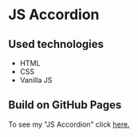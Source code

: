 # JS Accordion
## Used technologies
* HTML
* CSS
* Vanilla JS

## Build on GitHub Pages
To see my "JS Accordion" click [here.](https://ekliman.github.io/accordion/ "JS Accordion")
